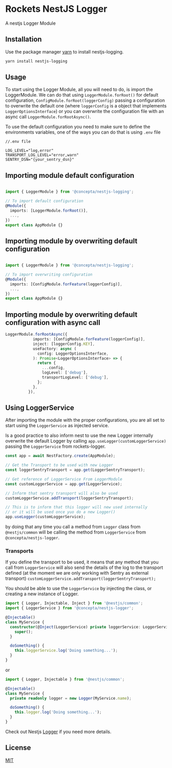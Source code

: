 # Rockets NestJS Logger

A nestjs Logger Module

## Installation

Use the package manager [yarn](https://yarnpkg.com/) to install nestjs-logging.

```bash
yarn install nestjs-logging
```

## Usage

To start using the Logger Module, all you will need to do, is import the LoggerModule. We can do that using `LoggerModule.forRoot()` for default configuration, `ConfigModule.forRoot(loggerConfig)` passing a configuration to overwrite the default one (where `loggerConfig` is a object that implements `LoggerOptionsInterface`) or you can overwrite the configuration file with an async call `LoggerModule.forRootAsync()`.

To use the default configuration you need to make sure to define the environments variables, one of the ways you can do that is using `.env` file

```
//.env file

LOG_LEVEL="log,error"
TRANSPORT_LOG_LEVEL="error,warn"
SENTRY_DSN="{your_sentry_dsn}"
```

## Importing module default configuration

```ts

import { LoggerModule } from '@concepta/nestjs-logging';

// To import default configuration
@Module({
  imports: [LoggerModule.forRoot()],
  ...,
})
export class AppModule {}

```

## Importing module by overwriting default configuration

```ts

import { LoggerModule } from '@concepta/nestjs-logging';

// To import overwriting configuration
@Module({
  imports: [ConfigModule.forFeature(loggerConfig)],
  ...,
})
export class AppModule {}

```

## Importing module by overwriting default configuration with async call

```ts
LoggerModule.forRootAsync({
            imports: [ConfigModule.forFeature(loggerConfig)],
            inject: [loggerConfig.KEY],
            useFactory: async (
              config: LoggerOptionsInterface,
            ): Promise<LoggerOptionsInterface> => {
              return {
                ...config,
                logLevel: ['debug'],
                transportLogLevel: ['debug'],
              };
            },
          }),
```

## Using LoggerService

After importing the module with the proper configurations, you are all set to start using the `LoggerService` as injected service.

Is a good practice to also inform nest to use the new Logger internally overwrite the default Logger by calling `app.useLogger(customLoggerService)` passing the `LoggerService` from rockets-logger.

```ts
const app = await NestFactory.create(AppModule);

// Get the Transport to be used with new Logger
const loggerSentryTransport = app.get(LoggerSentryTransport);

// Get reference of LoggerService From LoggerModule
const customLoggerService = app.get(LoggerService);

// Inform that sentry transport will also be used
customLoggerService.addTransport(loggerSentryTransport);

// This is to inform that this logger will new used internally
// or it will be used once yuo do a new Logger()
app.useLogger(customLoggerService);
```

by doing that any time you call a method from `Logger` class from `@nestjs/common` will be calling the method from `LoggerService` from `@concepta/nestjs-logger`.

### Transports

If you define the transport to be used, it means that any method that you call from `LoggerService` will also send the details of the log to the transport defined (at the moment we are only working with Sentry as external transport)
`customLoggerService.addTransport(loggerSentryTransport);`

You should be able to use the `LoggerService` by injecting the class, or creating a new instance of Logger.

```ts
import { Logger, Injectable, Inject } from '@nestjs/common';
import { LoggerService } from '@concepta/nestjs-logger';

@Injectable()
class MyService {
  constructor(@Inject(LoggerService) private loggerService: LoggerService) {
    super();
  }

  doSomething() {
    this.loggerService.log('Doing something...');
  }
}
```

or

```ts
import { Logger, Injectable } from '@nestjs/common';

@Injectable()
class MyService {
  private readonly logger = new Logger(MyService.name);

  doSomething() {
    this.logger.log('Doing something...');
  }
}
```

Check out Nestjs [Logger](https://docs.nestjs.com/techniques/logger#using-the-logger-for-application-logging) if you need more details.

## License

[MIT](https://choosealicense.com/licenses/mit/)
